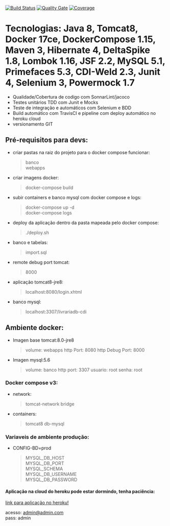 [![Build Status](https://travis-ci.org/rfaguiar/cdi-deltaspike-lombok.svg?branch=master)](https://travis-ci.org/rfaguiar/cdi-deltaspike-lombok) [![Quality Gate](https://sonarcloud.io/api/project_badges/measure?project=br.com.livraria-jsf-deltaSpike%3Alivraria-jsf-deltaSpike&metric=alert_status)](https://sonarcloud.io/api/project_badges/measure?project=br.com.livraria-jsf-deltaSpike%3Alivraria-jsf-deltaSpike&metric=alert_status) [![Coverage](https://sonarcloud.io/api/project_badges/measure?project=br.com.livraria-jsf-deltaSpike%3Alivraria-jsf-deltaSpike&metric=coverage)](https://sonarcloud.io/api/project_badges/measure?project=br.com.livraria-jsf-deltaSpike%3Alivraria-jsf-deltaSpike&metric=coverage)  
# Tecnologias: Java 8, Tomcat8, Docker 17ce, DockerCompose 1.15, Maven 3, Hibernate 4, DeltaSpike 1.8, Lombok 1.16, JSF 2.2, MySQL 5.1, Primefaces 5.3, CDI-Weld 2.3, Junit 4, Selenium 3, Powermock 1.7
* Qualidade/Cobertura de codigo com SonnarLint/jacoco
* Testes unitários TDD com Junit e Mocks
* Teste de integração e automáticos com Selenium e BDD
* Build automático com TravisCI e pipeline com deploy automático no heroku cloud
* versionamento GIT

## Pré-requisitos para devs:
* criar pastas na raiz do projeto para o docker compose funcionar:  
    > banco  
    > webapps  
* criar imagens docker:  
    > docker-compose build  
* subir containers e banco mysql com docker compose e logs:  
    > docker-compose up -d  
    > docker-compose logs  
* deploy da aplicação dentro da pasta mapeada pelo docker compose:  
    > ./deploy.sh  
* banco e tabelas:  
    > import.sql  
* remote debug port tomcat:  
    > 8000  
* aplicação tomcat8-jre8:  
    > localhost:8080/login.xhtml  
* banco mysql:  
    > localhost:3307/livrariadb-cdi  

## Ambiente docker:
* Imagen base tomcat:8.0-jre8
    > volume: webapps
    > http Port: 8080
    > http Debug Port: 8000
* Imagen mysql:5.6
    > volume: banco
    > http port: 3307
    > usuario: root
    > senha: root

### Docker compose v3:
* network:
    > tomcat-network
    > bridge
* containers:
    > tomcat8
    > db-mysql

### Variaveis de ambiente produção:
* CONFIG-BD=prod  
    > MYSQL_DB_HOST  
    > MYSQL_DB_PORT  
    > MYSQL_SCHEMA  
    > MYSQL_DB_USERNAME  
    > MYSQL_DB_PASSWORD  

#### Aplicação na cloud do heroku pode estar dormindo, tenha paciência:  
[link para aplicação no heroku!](https://livraria-app1.herokuapp.com/login.xhtml)  

acesso: admin@admin.com  
pass: admin  

